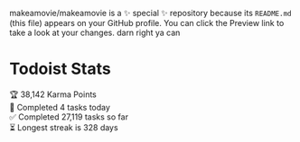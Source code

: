 makeamovie/makeamovie is a ✨ special ✨ repository because its `README.md` (this file) appears on your GitHub profile.
You can click the Preview link to take a look at your changes. darn right ya can

# Todoist Stats

<!-- TODO-IST:START -->
🏆  38,142 Karma Points           
🌸  Completed 4 tasks today           
✅  Completed 27,119 tasks so far           
⏳  Longest streak is 328 days
<!-- TODO-IST:END -->